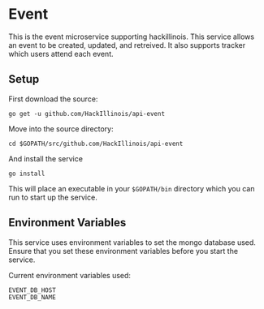 Event
=====

This is the event microservice supporting hackillinois. This service allows an event to be created, updated, and retreived. It also supports tracker which users attend each event.

Setup
-----

First download the source:
```
go get -u github.com/HackIllinois/api-event
```

Move into the source directory:
```
cd $GOPATH/src/github.com/HackIllinois/api-event
```

And install the service
```
go install
```

This will place an executable in your `$GOPATH/bin` directory which you can run to start up the service.

Environment Variables
---------------------

This service uses environment variables to set the mongo database used. Ensure that you set these environment variables before you start the service.

Current environment variables used:
```
EVENT_DB_HOST
EVENT_DB_NAME
```
